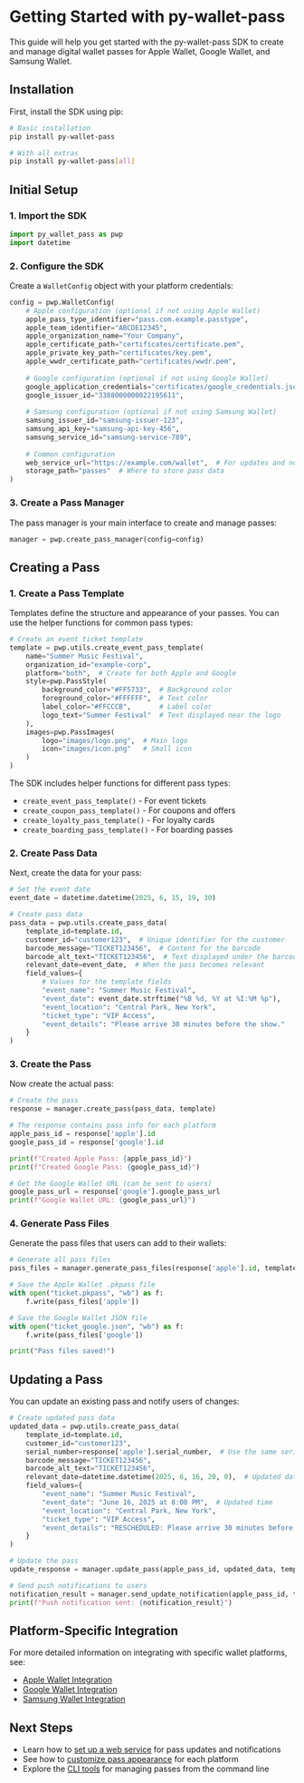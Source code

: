 # Getting Started with py-wallet-pass

This guide will help you get started with the py-wallet-pass SDK to create and manage digital wallet passes for Apple Wallet, Google Wallet, and Samsung Wallet.

## Installation

First, install the SDK using pip:

```bash
# Basic installation
pip install py-wallet-pass

# With all extras
pip install py-wallet-pass[all]
```

## Initial Setup

### 1. Import the SDK

```python
import py_wallet_pass as pwp
import datetime
```

### 2. Configure the SDK

Create a `WalletConfig` object with your platform credentials:

```python
config = pwp.WalletConfig(
    # Apple configuration (optional if not using Apple Wallet)
    apple_pass_type_identifier="pass.com.example.passtype",
    apple_team_identifier="ABCDE12345",
    apple_organization_name="Your Company",
    apple_certificate_path="certificates/certificate.pem",
    apple_private_key_path="certificates/key.pem",
    apple_wwdr_certificate_path="certificates/wwdr.pem",
    
    # Google configuration (optional if not using Google Wallet)
    google_application_credentials="certificates/google_credentials.json",
    google_issuer_id="3388000000022195611",
    
    # Samsung configuration (optional if not using Samsung Wallet)
    samsung_issuer_id="samsung-issuer-123",
    samsung_api_key="samsung-api-key-456",
    samsung_service_id="samsung-service-789",
    
    # Common configuration
    web_service_url="https://example.com/wallet",  # For updates and notifications
    storage_path="passes"  # Where to store pass data
)
```

### 3. Create a Pass Manager

The pass manager is your main interface to create and manage passes:

```python
manager = pwp.create_pass_manager(config=config)
```

## Creating a Pass

### 1. Create a Pass Template

Templates define the structure and appearance of your passes. You can use the helper functions for common pass types:

```python
# Create an event ticket template
template = pwp.utils.create_event_pass_template(
    name="Summer Music Festival",
    organization_id="example-corp",
    platform="both",  # Create for both Apple and Google
    style=pwp.PassStyle(
        background_color="#FF5733",  # Background color
        foreground_color="#FFFFFF",  # Text color
        label_color="#FFCCCB",       # Label color
        logo_text="Summer Festival"  # Text displayed near the logo
    ),
    images=pwp.PassImages(
        logo="images/logo.png",  # Main logo
        icon="images/icon.png"   # Small icon
    )
)
```

The SDK includes helper functions for different pass types:
- `create_event_pass_template()` - For event tickets
- `create_coupon_pass_template()` - For coupons and offers
- `create_loyalty_pass_template()` - For loyalty cards
- `create_boarding_pass_template()` - For boarding passes

### 2. Create Pass Data

Next, create the data for your pass:

```python
# Set the event date
event_date = datetime.datetime(2025, 6, 15, 19, 30)

# Create pass data
pass_data = pwp.utils.create_pass_data(
    template_id=template.id,
    customer_id="customer123",  # Unique identifier for the customer
    barcode_message="TICKET123456",  # Content for the barcode
    barcode_alt_text="TICKET123456",  # Text displayed under the barcode
    relevant_date=event_date,  # When the pass becomes relevant
    field_values={
        # Values for the template fields
        "event_name": "Summer Music Festival",
        "event_date": event_date.strftime("%B %d, %Y at %I:%M %p"),
        "event_location": "Central Park, New York",
        "ticket_type": "VIP Access",
        "event_details": "Please arrive 30 minutes before the show."
    }
)
```

### 3. Create the Pass

Now create the actual pass:

```python
# Create the pass
response = manager.create_pass(pass_data, template)

# The response contains pass info for each platform
apple_pass_id = response['apple'].id
google_pass_id = response['google'].id

print(f"Created Apple Pass: {apple_pass_id}")
print(f"Created Google Pass: {google_pass_id}")

# Get the Google Wallet URL (can be sent to users)
google_pass_url = response['google'].google_pass_url
print(f"Google Wallet URL: {google_pass_url}")
```

### 4. Generate Pass Files

Generate the pass files that users can add to their wallets:

```python
# Generate all pass files
pass_files = manager.generate_pass_files(response['apple'].id, template)

# Save the Apple Wallet .pkpass file
with open("ticket.pkpass", "wb") as f:
    f.write(pass_files['apple'])

# Save the Google Wallet JSON file
with open("ticket_google.json", "wb") as f:
    f.write(pass_files['google'])

print("Pass files saved!")
```

## Updating a Pass

You can update an existing pass and notify users of changes:

```python
# Create updated pass data
updated_data = pwp.utils.create_pass_data(
    template_id=template.id,
    customer_id="customer123",
    serial_number=response['apple'].serial_number,  # Use the same serial number
    barcode_message="TICKET123456",
    barcode_alt_text="TICKET123456",
    relevant_date=datetime.datetime(2025, 6, 16, 20, 0),  # Updated date
    field_values={
        "event_name": "Summer Music Festival",
        "event_date": "June 16, 2025 at 8:00 PM",  # Updated time
        "event_location": "Central Park, New York",
        "ticket_type": "VIP Access",
        "event_details": "RESCHEDULED: Please arrive 30 minutes before the show."
    }
)

# Update the pass
update_response = manager.update_pass(apple_pass_id, updated_data, template)

# Send push notifications to users
notification_result = manager.send_update_notification(apple_pass_id, template)
print(f"Push notification sent: {notification_result}")
```

## Platform-Specific Integration

For more detailed information on integrating with specific wallet platforms, see:
- [Apple Wallet Integration](apple_wallet.md)
- [Google Wallet Integration](google_wallet.md)
- [Samsung Wallet Integration](samsung_wallet.md)

## Next Steps

- Learn how to [set up a web service](web_service.md) for pass updates and notifications
- See how to [customize pass appearance](pass_customization.md) for each platform
- Explore the [CLI tools](cli_usage.md) for managing passes from the command line
